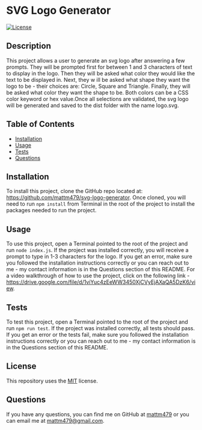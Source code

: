 # SVG Logo Generator
  
  [![License](https://img.shields.io/badge/License-MIT-yellow.svg)](https://opensource.org/licenses/MIT)

  ## Description
  This project allows a user to generate an svg logo after answering a few prompts. They will be prompted first for between 1 and 3 characters of text to display in the logo. Then they will be asked what color they would like the text to be displayed in. Next, they w ill be asked what shape they want the logo to be - their choices are: Circle, Square and Triangle. Finally, they will be asked what color they want the shape to be. Both colors can be a CSS color keyword or hex value.Once all selections are validated, the svg logo will be generated and saved to the dist folder with the name logo.svg.
  
  ## Table of Contents
  - [Installation](#installation)
  - [Usage](#usage)
  - [Tests](#tests)
  - [Questions](#questions)
  
  ## Installation
  To install this project, clone the GitHub repo located at: https://github.com/mattm479/svg-logo-generator. Once cloned, you will need to run `npm install` from Terminal in the root of the project to install the packages needed to run the project.
  
  ## Usage
  To use this project, open a Terminal pointed to the root of the project and run `node index.js`. If the project was installed correctly, you will receive a prompt to type in 1-3 characters for the logo. If you get an error, make sure you followed the installation instructions correctly or you can reach out to me - my contact information is in the Questions section of this README. For a video walkthrough of how to use the project, click on the following link - https://drive.google.com/file/d/1viYuc4zEeWW3450XjCVyEjAXaQA5DzK6/view.
  
  ## Tests
  To test this project, open a Terminal pointed to the root of the project and run `npm run test`. If the project was installed correctly, all tests should pass. If you get an error or the tests fail, make sure you followed the installation instructions correctly or you can reach out to me - my contact information is in the Questions section of this README.
  
  ## License
  This repository uses the [MIT](https://opensource.org/licenses/MIT) license.
  
  ## Questions
  If you have any questions, you can find me on GitHub at [mattm479](https://github.com/mattm479) or you can email me at [mattm479@gmail.com](mailto:mattm479@gmail.com).
